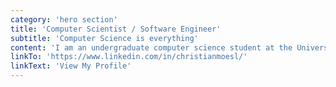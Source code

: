 ```yaml
---
category: 'hero section'
title: 'Computer Scientist / Software Engineer'
subtitle: 'Computer Science is everything'
content: 'I am an undergraduate computer science student at the University of Salzburg and interested in programming languages, as well as in operating systems.'
linkTo: 'https://www.linkedin.com/in/christianmoesl/'
linkText: 'View My Profile'
---
```

